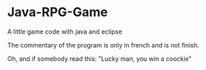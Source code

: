 Java-RPG-Game
=============

A little game code with java and eclipse

The commentary of the program is only in french and is not finish.

Oh, and if somebody read this: "Lucky man, you win a coockie"
